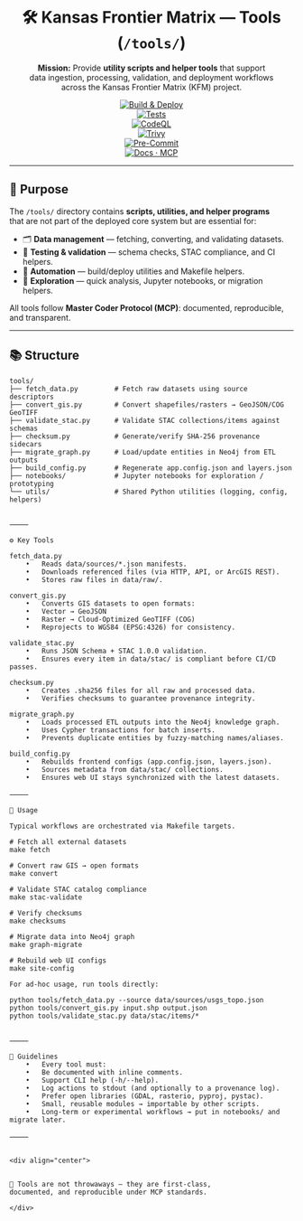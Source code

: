 <div align="center">

# 🛠️ Kansas Frontier Matrix — Tools (`/tools/`)

**Mission:** Provide **utility scripts and helper tools** that support  
data ingestion, processing, validation, and deployment workflows  
across the Kansas Frontier Matrix (KFM) project.  

[![Build & Deploy](https://github.com/bartytime4life/Kansas-Frontier-Matrix/actions/workflows/site.yml/badge.svg)](../.github/workflows/site.yml)  
[![Tests](https://github.com/bartytime4life/Kansas-Frontier-Matrix/actions/workflows/tests.yml/badge.svg)](../.github/workflows/tests.yml)  
[![CodeQL](https://github.com/bartytime4life/Kansas-Frontier-Matrix/actions/workflows/codeql.yml/badge.svg)](../.github/workflows/codeql.yml)  
[![Trivy](https://github.com/bartytime4life/Kansas-Frontier-Matrix/actions/workflows/trivy.yml/badge.svg)](../.github/workflows/trivy.yml)  
[![Pre-Commit](https://github.com/bartytime4life/Kansas-Frontier-Matrix/actions/workflows/pre-commit.yml/badge.svg)](../.github/workflows/pre-commit.yml)  
[![Docs · MCP](https://img.shields.io/badge/Docs-MCP-blue)](../docs/)  

</div>

---

## 🎯 Purpose

The `/tools/` directory contains **scripts, utilities, and helper programs**  
that are not part of the deployed core system but are essential for:  

- 🗂️ **Data management** — fetching, converting, and validating datasets.  
- 🧪 **Testing & validation** — schema checks, STAC compliance, and CI helpers.  
- 🚀 **Automation** — build/deploy utilities and Makefile helpers.  
- 🧭 **Exploration** — quick analysis, Jupyter notebooks, or migration helpers.  

All tools follow **Master Coder Protocol (MCP)**: documented, reproducible, and transparent.  

---

## 📚 Structure

```text
tools/
├── fetch_data.py         # Fetch raw datasets using source descriptors
├── convert_gis.py        # Convert shapefiles/rasters → GeoJSON/COG GeoTIFF
├── validate_stac.py      # Validate STAC collections/items against schemas
├── checksum.py           # Generate/verify SHA-256 provenance sidecars
├── migrate_graph.py      # Load/update entities in Neo4j from ETL outputs
├── build_config.py       # Regenerate app.config.json and layers.json
├── notebooks/            # Jupyter notebooks for exploration / prototyping
└── utils/                # Shared Python utilities (logging, config, helpers)


⸻

⚙️ Key Tools

fetch_data.py
	•	Reads data/sources/*.json manifests.
	•	Downloads referenced files (via HTTP, API, or ArcGIS REST).
	•	Stores raw files in data/raw/.

convert_gis.py
	•	Converts GIS datasets to open formats:
	•	Vector → GeoJSON
	•	Raster → Cloud-Optimized GeoTIFF (COG)
	•	Reprojects to WGS84 (EPSG:4326) for consistency.

validate_stac.py
	•	Runs JSON Schema + STAC 1.0.0 validation.
	•	Ensures every item in data/stac/ is compliant before CI/CD passes.

checksum.py
	•	Creates .sha256 files for all raw and processed data.
	•	Verifies checksums to guarantee provenance integrity.

migrate_graph.py
	•	Loads processed ETL outputs into the Neo4j knowledge graph.
	•	Uses Cypher transactions for batch inserts.
	•	Prevents duplicate entities by fuzzy-matching names/aliases.

build_config.py
	•	Rebuilds frontend configs (app.config.json, layers.json).
	•	Sources metadata from data/stac/ collections.
	•	Ensures web UI stays synchronized with the latest datasets.

⸻

🚀 Usage

Typical workflows are orchestrated via Makefile targets.

# Fetch all external datasets
make fetch

# Convert raw GIS → open formats
make convert

# Validate STAC catalog compliance
make stac-validate

# Verify checksums
make checksums

# Migrate data into Neo4j graph
make graph-migrate

# Rebuild web UI configs
make site-config

For ad-hoc usage, run tools directly:

python tools/fetch_data.py --source data/sources/usgs_topo.json
python tools/convert_gis.py input.shp output.json
python tools/validate_stac.py data/stac/items/*


⸻

🧭 Guidelines
	•	Every tool must:
	•	Be documented with inline comments.
	•	Support CLI help (-h/--help).
	•	Log actions to stdout (and optionally to a provenance log).
	•	Prefer open libraries (GDAL, rasterio, pyproj, pystac).
	•	Small, reusable modules → importable by other scripts.
	•	Long-term or experimental workflows → put in notebooks/ and migrate later.

⸻


<div align="center">


🔗 Tools are not throwaways — they are first-class,
documented, and reproducible under MCP standards.

</div>
```